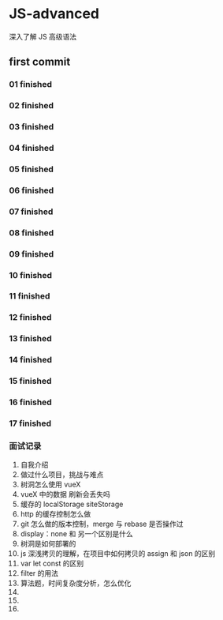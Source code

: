 # JS-advanced

深入了解 JS 高级语法

## first commit

### 01 finished

### 02 finished

### 03 finished

### 04 finished

### 05 finished

### 06 finished

### 07 finished

### 08 finished

### 09 finished

### 10 finished

### 11 finished

### 12 finished

### 13 finished

### 14 finished

### 15 finished

### 16 finished

### 17 finished

### 面试记录

1. 自我介绍
2. 做过什么项目，挑战与难点
3. 树洞怎么使用 vueX
4. vueX 中的数据 刷新会丢失吗
5. 缓存的 localStorage siteStorage
6. http 的缓存控制怎么做
7. git 怎么做的版本控制，merge 与 rebase 是否操作过
8. display：none 和 另一个区别是什么
9. 树洞是如何部署的
10. js 深浅拷贝的理解，在项目中如何拷贝的 assign 和 json 的区别
11. var let const 的区别
12. filter 的用法
13. 算法题，时间复杂度分析，怎么优化
14.
15.
16.

